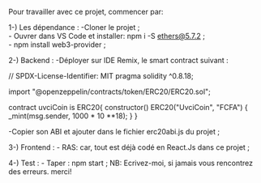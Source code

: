 Pour travailler avec ce projet, commencer par:    
        
1-) Les dépendance :
    -Cloner le projet ;                                                                                                
    - Ouvrer dans VS Code et installer: npm i -S ethers@5.7.2 ;                                                        
    - npm install web3-provider ;

2-) Backend :
    -Déployer sur IDE Remix, le smart contract suivant :
 
 // SPDX-License-Identifier: MIT
pragma solidity ^0.8.18;

import "@openzeppelin/contracts/token/ERC20/ERC20.sol";

contract uvciCoin is ERC20{
    constructor() ERC20("UvciCoin", "FCFA") {
        _mint(msg.sender, 1000 * 10 **18);
    }
}


-Copier son ABI et ajouter dans le fichier erc20abi.js du projet ;

3-) Frontend :
    - RAS: car, tout est déjà codé en React.Js dans ce projet ;

4-) Test :
    - Taper : npm start ;
 NB: Ecrivez-moi, si jamais vous rencontrez des erreurs. merci!
